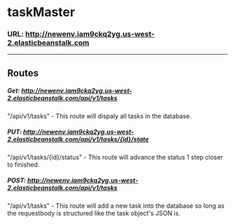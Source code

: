 # taskMaster
### URL: http://newenv.iam9ckq2yg.us-west-2.elasticbeanstalk.com

---

## Routes
##### Get: http://newenv.iam9ckq2yg.us-west-2.elasticbeanstalk.com/api/v1/tasks
"/api/v1/tasks" - This route will dispaly all tasks in the database.

##### PUT: http://newenv.iam9ckq2yg.us-west-2.elasticbeanstalk.com/api/v1/tasks/{id}/state
"/api/v1/tasks/{id}/status" - This route will advance the status 1 step closer to finished.

##### POST: http://newenv.iam9ckq2yg.us-west-2.elasticbeanstalk.com/api/v1/tasks
"/api/v1/tasks" - This route will add a new task into the database so long as the requestbody is structured like the task object's JSON is.
